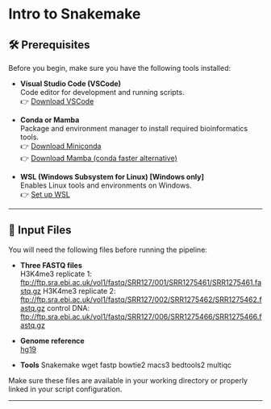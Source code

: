 # Intro to Snakemake

## 🛠 Prerequisites

Before you begin, make sure you have the following tools installed:

- **Visual Studio Code (VSCode)**  
  Code editor for development and running scripts.  
  👉 [Download VSCode](https://code.visualstudio.com/)

- **Conda or Mamba**  
  Package and environment manager to install required bioinformatics tools.  
  👉 [Download Miniconda](https://docs.conda.io/en/latest/miniconda.html)  
  👉 [Download Mamba (conda faster alternative)](https://mamba.readthedocs.io/en/latest/)

- **WSL (Windows Subsystem for Linux) [Windows only]**  
  Enables Linux tools and environments on Windows.  
  👉 [Set up WSL](https://learn.microsoft.com/en-us/windows/wsl/install)

---

## 📂 Input Files

You will need the following files before running the pipeline:

- **Three FASTQ files**  
  H3K4me3 replicate 1: ftp://ftp.sra.ebi.ac.uk/vol1/fastq/SRR127/001/SRR1275461/SRR1275461.fastq.gz
  H3K4me3 replicate 2: ftp://ftp.sra.ebi.ac.uk/vol1/fastq/SRR127/002/SRR1275462/SRR1275462.fastq.gz
  control DNA: ftp://ftp.sra.ebi.ac.uk/vol1/fastq/SRR127/006/SRR1275466/SRR1275466.fastq.gz

- **Genome reference**  
  [hg19](https://genome-idx.s3.amazonaws.com/bt/hg19.zip)

- **Tools**
  Snakemake
  wget
  fastp
  bowtie2
  macs3
  bedtools2
  multiqc

Make sure these files are available in your working directory or properly linked in your script configuration.

---

